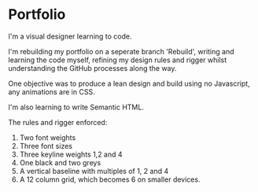 # Portfolio
I'm a visual designer learning to code.

I'm rebuilding my portfolio on a seperate branch 'Rebuild', writing and learning the code myself, refining my design rules and rigger whilst understanding the GitHub processes along the way.

One objective was to produce a lean design and build using no Javascript, any animations are in CSS.

I'm also learning to write Semantic HTML.

The rules and rigger enforced:

1. Two font weights
2. Three font sizes
3. Three keyline weights 1,2 and 4
4. One black and two greys
5. A vertical baseline with multiples of 1, 2 and 4
6. A 12 column grid, which becomes 6 on smaller devices.
